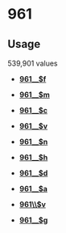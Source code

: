 # 961

## Usage

539,901 values

-   **[961\_\_$f](../../tags/961/961__f-1.md)**  

-   **[961\_\_$m](../../tags/961/961__m-2.md)**  

-   **[961\_\_$c](../../tags/961/961__c-3.md)**  

-   **[961\_\_$v](../../tags/961/961__v-4.md)**  

-   **[961\_\_$n](../../tags/961/961__n-5.md)**  

-   **[961\_\_$h](../../tags/961/961__h-6.md)**  

-   **[961\_\_$d](../../tags/961/961__d-7.md)**  

-   **[961\_\_$a](../../tags/961/961__a-8.md)**  

-   **[961\\\\$v](../../tags/961/961__v-9.md)**  

-   **[961\_\_$g](../../tags/961/961__g-10.md)**  


